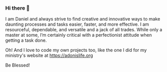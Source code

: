 ### Hi there 👋

I am Daniel and always strive to find creative and innovative ways to make daunting processes and tasks easier, faster, and more effective.
I am resourceful, dependable, and versatile and a jack of all trades. 
While only a master at some, I’m certainly critical with a perfectionist attitude when getting a task done.

Oh! And I love to code my own projects too, like the one I did for my ministry's website at https://adonislife.org

Be Blessed!

